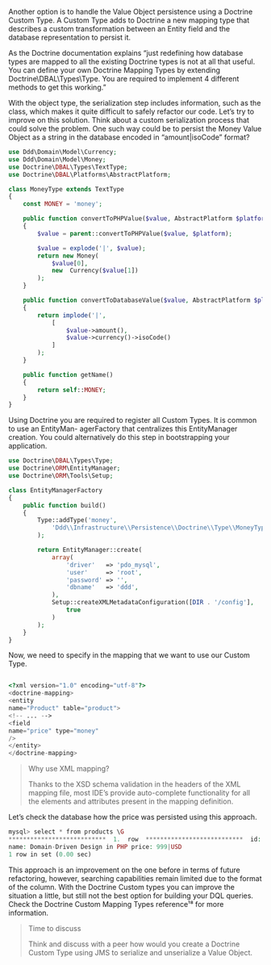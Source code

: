 Another option is to handle the Value Object persistence using a Doctrine Custom Type. A Custom Type adds to Doctrine a new mapping type that describes a custom transformation between an Entity field and the database representation to persist it.

As the Doctrine documentation explains “just redefining how database types are mapped to all the existing Doctrine types is not at all that useful. You can define your own Doctrine Mapping Types by extending Doctrine\DBAL\Types\Type. You are required to implement 4 different methods to get this working.”

With the object type, the serialization step includes information, such as the class, which makes it quite difficult to safely refactor our code. Let’s try to improve on this solution. Think about a custom serialization process that could solve the problem. One such way could be to persist the Money Value Object as a string in the database encoded in “amount\|isoCode” format?



```php
use Ddd\Domain\Model\Currency;
use Ddd\Domain\Model\Money;
use Doctrine\DBAL\Types\TextType;
use Doctrine\DBAL\Platforms\AbstractPlatform;

class MoneyType extends TextType
{
    const MONEY = 'money';

    public function convertToPHPValue($value, AbstractPlatform $platform)
    {
        $value = parent::convertToPHPValue($value, $platform);

        $value = explode('|', $value);
        return new Money(
            $value[0],
            new  Currency($value[1])
        );
    }

    public function convertToDatabaseValue($value, AbstractPlatform $platform)
    {
        return implode('|',
            [
                $value->amount(),
                $value->currency()->isoCode()
            ]
        );
    }

    public function getName()
    {
        return self::MONEY;
    }
}
```

Using Doctrine you are required to register all Custom Types. It is common to use an EntityMan- agerFactory that centralizes this EntityManager creation. You could alternatively do this step in bootstrapping your application.

```php
use Doctrine\DBAL\Types\Type;
use Doctrine\ORM\EntityManager;
use Doctrine\ORM\Tools\Setup;

class EntityManagerFactory
{
    public function build()
    {
        Type::addType('money',
            'Ddd\\Infrastructure\\Persistence\\Doctrine\\Type\\MoneyType'
        );

        return EntityManager::create(
            array(
                'driver'   => 'pdo_mysql',
                'user'     => 'root',
                'password' => '',
                'dbname'   => 'ddd',
            ),
            Setup::createXMLMetadataConfiguration([DIR . '/config'],
                true
            )
        );
    }
}
```

Now, we need to specify in the mapping that we want to use our Custom Type.

```php

<?xml version="1.0" encoding="utf-8"?>
<doctrine-mapping>
<entity
name="Product" table="product">
<!-- ... -->
<field
name="price" type="money"
/>
</entity>
</doctrine-mapping>
```



> Why use XML mapping?
>
> Thanks to the XSD schema validation in the headers of the XML mapping file, most IDE’s provide auto-complete functionality for all the elements and attributes present in the mapping definition.



Let’s check the database how the price was persisted using this approach.



```php
mysql> select * from products \G
***************************  1.  row  ***************************  id: 1
name: Domain-Driven Design in PHP price: 999|USD
1 row in set (0.00 sec)
```

This approach is an improvement on the one before in terms of future refactoring, however, searching capabilities remain limited due to the format of the column. With the Doctrine Custom types you can improve the situation a little, but still not the best option for building your DQL queries. Check the Doctrine Custom Mapping Types reference¹⁸ for more information.



> Time to discuss
>
> Think and discuss with a peer how would you create a Doctrine Custom Type using JMS to serialize and unserialize a Value Object.



